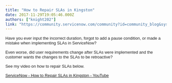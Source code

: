 ```yaml
---
title: "How to Repair SLAs in Kingston"
date: 2017-11-29T19:05:46.000Z
authors: ["knight202"]
link: "https://community.servicenow.com/community?id=community_blog&sys_id=925ce6a1dbd0dbc01dcaf3231f96198e"
---
```

<p><span style="color: #222222; font-family: arial, sans-serif; font-size: 12.8px;">Have you ever input the incorrect duration, forgot to add a pause condition, or made a mistake when implementing SLAs in ServiceNow?</span></p><p></p><p><span style="color: #222222; font-family: arial, sans-serif; font-size: 12.8px;"> Even worse, did user requirements change after SLAs were implemented and the customer wants the changes to the SLAs to be retroactive? </span></p><p></p><p><span style="color: #222222; font-family: arial, sans-serif; font-size: 12.8px;">See my video on how to repair SLAs below.</span></p><p></p><p><span style="color: #222222; font-family: arial, sans-serif; font-size: 12.8px;"><a href="https://youtu.be/MN8vQrqRo3I" title="https://youtu.be/MN8vQrqRo3I">ServiceNow - How to Repair SLAs in Kingston - YouTube</a> </span></p>